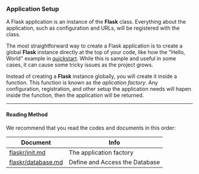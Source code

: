### Application Setup

A Flask application is an instance of the **Flask** class. Everything about the application, such as configuration and URLs, will be registered with the class.

The most straightforward way to create a Flask application is to create a global **Flask** instance directly at the top of your code, like how the "Hello, World" example in [quickstart](). While this is sample and useful in some cases, it can cause some tricky issues as the project grows.

Instead of creating a **Flask** instance globally, you will create it inside a function. This function is known as the _aplication factory_. Any configuration, registration, and other setup the application needs will hapen inside the function, then the application will be returned.

----

#### Reading Method

We recommend that you read the codes and documents in this order:

| Document | Info |
|----------|------|
| [flaskr/init.md]() | The application factory |
| [flaskr/database.md]() | Define and Access the Database |
